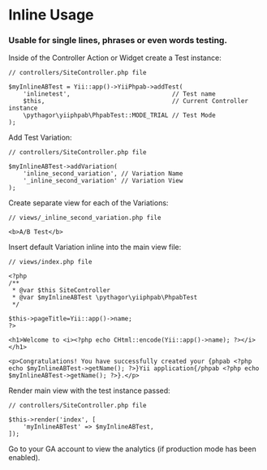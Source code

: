 Inline Usage
============

### Usable for single lines, phrases or even words testing.

Inside of the Controller Action or Widget create a Test instance:
    
    // controllers/SiteController.php file
    
    $myInlineABTest = Yii::app()->YiiPhpab->addTest(
        'inlinetest',                            // Test name
        $this,                                   // Current Controller instance
        \pythagor\yiiphpab\PhpabTest::MODE_TRIAL // Test Mode
    );

Add Test Variation:

    // controllers/SiteController.php file
    
    $myInlineABTest->addVariation(
        'inline_second_variation', // Variation Name
        '_inline_second_variation' // Variation View
    );
        
Create separate view for each of the Variations:
    
    // views/_inline_second_variation.php file
    
    <b>A/B Test</b>

Insert default Variation inline into the main view file:

    // views/index.php file
    
    <?php
    /**
     * @var $this SiteController
     * @var $myInlineABTest \pythagor\yiiphpab\PhpabTest
     */
    
    $this->pageTitle=Yii::app()->name;
    ?>
    
    <h1>Welcome to <i><?php echo CHtml::encode(Yii::app()->name); ?></i></h1>
    
    <p>Congratulations! You have successfully created your {phpab <?php echo $myInlineABTest->getName(); ?>}Yii application{/phpab <?php echo $myInlineABTest->getName(); ?>}.</p>

Render main view with the test instance passed:

    // controllers/SiteController.php file
    
    $this->render('index', [
        'myInlineABTest' => $myInlineABTest,
    ]);
    
Go to your GA account to view the analytics (if production mode has been enabled).
